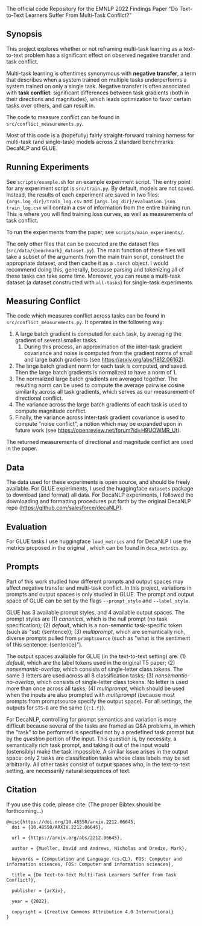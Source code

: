 The official code Repository for the EMNLP 2022 Findings Paper "Do Text-to-Text Learners Suffer From Multi-Task Conflict?"


## Synopsis

This project explores whether or not
reframing multi-task learning as a text-to-text problem
has a significant effect on observed negative transfer
and task conflict.

Multi-task learning is oftentimes synonymous with **negative transfer**, a term that describes when a system trained on multiple tasks underperforms a system trained on only a single task.
Negative transfer is often associated with **task conflict**: significant differences between task gradients (both in their directions and magnitudes), which leads optimization to favor certain tasks over others, and can result in.

The code to measure conflict can be found in
`src/conflict_measurements.py`.

Most of this code is a (hopefully) fairly straight-forward training harness for multi-task (and single-task) models across 2 standard benchmarks: DecaNLP and GLUE.

## Running Experiments

See `scripts/example.sh` for an example experiment script.
The entry point for any experiment script is `src/train.py`.
By default, models are not saved.
Instead, the results of each experiment are saved in two files: `{args.log_dir}/train_log.csv` and `{args.log_dir}/evaluation.json`.
`train_log.csv` will contain a csv of information from the entire training run. This is where you will find training loss curves, as well as measurements of task conflict.

To run the experiments from the paper, see `scripts/main_experiments/`.

The only other files that can be executed are the dataset files (`src/data/{benchmark}_dataset.py`).
The main function of these files will take a subset of the arguments from the main train script, construct the appropriate dataset, and then
cache it as a `.torch` object.
I would recommend doing this, generally, because parsing and tokenizing all of these tasks can take some time.
Moreover, you can reuse a multi-task dataset (a dataset constructed with `all-tasks`) for single-task experiments.

## Measuring Conflict

The code which measures conflict across tasks can be found in `src/conflict_measurements.py`. It operates in the following way:
1. A large batch gradient is computed for each task, by averaging the gradient of several smaller tasks.
   1. During this process, an approximation of the inter-task gradient covariance and noise is computed from the gradient norms of small and large batch gradients (see https://arxiv.org/abs/1812.06162).
2. The large batch gradient norm for each task is computed, and saved. Then the large batch gradients is normalized to have a norm of 1.
3. The normalized large batch gradients are averaged together. The resulting norm can be used to compute the average pairwise cosine similarity across all task gradients, which serves as our measurement of directional conflict.
4. The variance across the large batch gradients of each task is used to compute magnitude conflict.
5. Finally, the variance across inter-task gradient covariance is used to compute "noise conflict", a notion which may be expanded upon in future work (see https://openreview.net/forum?id=H9UOWMR_Ut).

The returned measurements of directional and magnitude conflict are used in the paper.

## Data

The data used for these experiments is open source, and should be freely available.
For GLUE experiments, I used the huggingface `datasets` package to download (and format) all data.
For DecaNLP experiments, I followed the downloading and formatting procedures put forth by the original DecaNLP repo (https://github.com/salesforce/decaNLP).

## Evaluation

For GLUE tasks I use huggingface `load_metrics` and for DecaNLP I use the metrics proposed in the original , which can
be found in `deca_metrics.py`.

## Prompts

Part of this work studied how different prompts and output spaces may affect negative transfer and multi-task conflict.
In this project, variations in prompts and output spaces is only studied in GLUE.
The prompt and output space of GLUE can be set by the flags `--prompt_style` and `--label_style`.

GLUE has 3 available prompt styles, and 4 available output spaces.
The prompt styles are (1) _canonical_, which is the null prompt (no task specification); (2) _default_, which is a non-semantic task-specific token (such as "sst: {sentence}); (3) _multiprompt_, which are semantically rich, diverse prompts pulled from `promptsource` (such as "what is the sentiment of this sentence: {sentence}").

The output spaces available for GLUE (in the text-to-text setting) are: (1) _default_, which are the label tokens used in the original T5 paper; (2) _nonsemantic-overlap_, which consists of single-letter class tokens. The same 3 letters are used across all 8 classification tasks; (3) _nonsemantic-no-overlap_, which consists of single-letter class tokens. No letter is used more than once across all tasks; (4) _multiprompt_, which should be used when the inputs are also prompted with _multiprompt_ (because most prompts from promptsource specify the output space). For all settings, the outputs for `STS-B` are the same (`{:1.f}`).


For DecaNLP, controlling for prompt semantics and variation is more difficult because several of the tasks are framed as Q&A problems, in which the "task" to be performed is specified not by a predefined task prompt but by the _question_ portion of the input. This question is, by necessity, a semantically rich task prompt, and taking it out of the input would (ostensibly) make the task impossible.
A similar issue arises in the output space: only 2 tasks are classification tasks whose class labels may be set arbitrarily. All other tasks consist of output spaces who, in the text-to-text setting, are necessarily natural sequences of text.


## Citation

If you use this code, please cite: (The proper Bibtex should be forthcoming...)
```
@misc{https://doi.org/10.48550/arxiv.2212.06645,
  doi = {10.48550/ARXIV.2212.06645},
  
  url = {https://arxiv.org/abs/2212.06645},
  
  author = {Mueller, David and Andrews, Nicholas and Dredze, Mark},
  
  keywords = {Computation and Language (cs.CL), FOS: Computer and information sciences, FOS: Computer and information sciences},
  
  title = {Do Text-to-Text Multi-Task Learners Suffer from Task Conflict?},
  
  publisher = {arXiv},
  
  year = {2022},
  
  copyright = {Creative Commons Attribution 4.0 International}
}
```